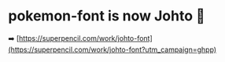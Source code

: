 # pokemon-font is now Johto 🎊

➡️ [https://superpencil.com/work/johto-font](https://superpencil.com/work/johto-font?utm_campaign=ghpp)
